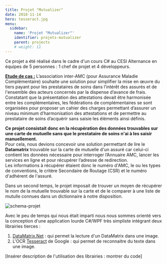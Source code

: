```yaml
---
title: Projet "Mutualizer"
date: 2018-11-14
hero: tesseract.jpg
menu:
  sidebar:
    name: 'Projet "Mutualizer"'
    identifier: projets-mutualizer
    parent: projects
    # weight: 11
---
```


Ce projet a été réalisé dans le cadre d'un cours C# au CESI Alternance en équipes de 5 personnes : 1 chef de projet et 4 développeurs. 

**<ins>Etude de cas :</ins>** L’association inter-AMC (pour Assurance Maladie Complémentaire) souhaite une solution pour simplifier la mise en œuvre du tiers payant pour les prestataires de soins dans l’intérêt des assurés et de l'ensemble des acteurs concernés par la dispense d’avance de frais. Constatant que la présentation des attestations devait être harmonisée entre les complémentaires, les fédérations de complémentaires se sont organisées pour proposer un cahier des charges permettant d’assurer un niveau minimum d’harmonisation des attestations et de permettre au prestataire de soins d’acquérir sans saisie les éléments ainsi définis.  

**Ce projet consistait donc en la récupération des données trouvables sur une carte de mutuelle sans que le prestataire de soins n'ai à les saisir manuellement.**  
 Pour cela, nous devions concevoir une solution permettant de lire le **Datamatrix** trouvable sur la carte de mutuelle d'un assuré car celui-ci contient les données nécessaire pour interroger l’Annuaire AMC, lancer les services en ligne et pour récupérer l’adresse de redirection.  
Les informations à récupérer étaient donc le numéro d'AMC, le ou les types de conventions, le critère Secondaire de Routage (CSR) et le numéro d'adhérent de l'assuré.

Dans un second temps, le projet imposait de trouver un moyen de récupérer le nom de la mutuelle trouvable sur la carte et de le comparer à une liste de mutulle connues dans un dictionnaire à notre disposition.

![schema-projet](/assets/images/projects/mutualizer.png#center)

Avec le peu de temps qui nous était imparti nous nous sommes orienté vers la conception d'une application lourde C#/WPF très simpliste intégrant deux librairies tierces :
 1. [DataMatrix.Net](http://datamatrixnet.sourceforge.net/) : qui permet la lecture d'un DataMatrix dans une image.
 2. L'OCR [Tesseract](https://opensource.google/projects/tesseract) de Google : qui permet de reconnaitre du texte dans une image. 

[Insérer description de l'utilisation des librairies : montrer du code]
